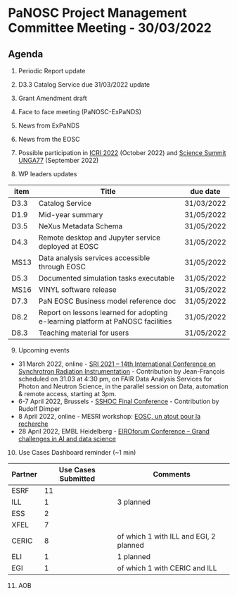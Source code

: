 PaNOSC Project Management Committee Meeting - 30/03/2022 
=========================================================

Agenda
------	

1. Periodic Report update

2. D3.3 Catalog Service due 31/03/2022 update

3. Grant Amendment draft

4. Face to face meeting (PaNOSC-ExPaNDS)

5. News from ExPaNDS

6. News from the EOSC

7. Possible participation in [ICRI 2022](https://www.icri2022.cz/about) (October 2022) and [Science Summit UNGA77](https://www.eventbrite.be/e/science-summit-at-unga77-september-2022-tickets-258988691147) (September 2022)

8. WP leaders updates

| item |    Title    | due date |
| ---- | ----------- | -------- |
| D3.3 | Catalog Service | 31/03/2022 |
| D1.9 | Mid-year summary | 31/05/2022 |
| D3.5 | NeXus Metadata Schema | 31/05/2022 |
| D4.3 | Remote desktop and Jupyter service deployed at EOSC | 31/05/2022 |
| MS13 | Data analysis services accessible through EOSC | 31/05/2022 |
| D5.3 | Documented simulation tasks executable | 31/05/2022 |
| MS16 | VINYL software release | 31/05/2022 |
| D7.3 | PaN EOSC Business model reference doc | 31/05/2022 |
| D8.2 | Report on lessons learned for adopting e-learning platform at PaNOSC facilities | 31/05/2022 |
| D8.3 | Teaching material for users | 31/05/2022 |

9. Upcoming events
* 31 March 2022, online - [SRI 2021 – 14th International Conference on Synchrotron Radiation Instrumentation](https://www.panosc.eu/events/panosc-at-sri-2021-14th-international-conference-on-synchrotron-radiation-instrumentation/) - Contribution by Jean-François scheduled on 31.03 at 4:30 pm, on FAIR Data Analysis Services for Photon and Neutron Science, in the parallel session on Data, automation & remote access, starting at 3pm.
* 6-7 April 2022, Brussels - [SSHOC Final Conference](https://www.panosc.eu/events/sshoc-final-conference/) - Contribution by Rudolf Dimper
* 8 April 2022, online - MESRI workshop: [EOSC, un atout pour la recherche](https://www.panosc.eu/events/workshop-in-french-eosc-a-resource-for-research/)
* 28 April 2022, EMBL Heidelberg - [EIROforum Conference – Grand challenges in AI and data science](https://www.panosc.eu/events/eiroforum-conference-grand-challenges-in-ai-and-data-science/)

10. Use Cases Dashboard reminder (~1 min)

| Partner | Use Cases Submitted | Comments |
| ------- | ------------------- | -------- |
| ESRF  |  11  |  |
| ILL   |  1  | 3 planned  | of which 1 w CERIC and EGI)
| ESS   |  2  |   |
| XFEL  |  7  |   |
| CERIC |  8  | of which 1 with ILL and EGI, 2 planned |
| ELI   |  1  | 1 planned  |
| EGI   |  1  | of which 1 with CERIC and ILL | 

11. AOB
